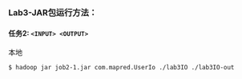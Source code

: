 ### Lab3-JAR包运行方法：

#### 任务2: `<INPUT> <OUTPUT>`

本地

```bash
$ hadoop jar job2-1.jar com.mapred.UserIo ./lab3IO ./lab3IO-out
```